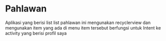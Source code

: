 # Pahlawan
Aplikasi yang berisi list list pahlawan
ini mengunakan recyclerview dan mengunakan item yang ada di menu item tersebut berfungsi untuk Intent ke activity yang berisi profil saya
